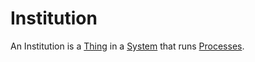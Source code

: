 # Institution

An Institution is a [Thing](60003.md) in a [System](600083.md) that runs [Processes](60062.md).